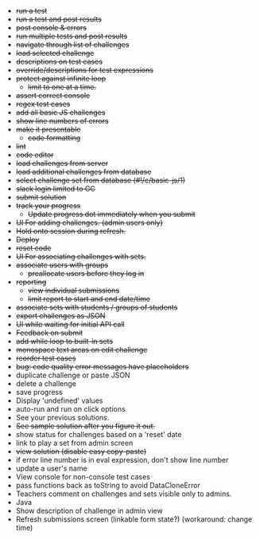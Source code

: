 * ~~run a test~~
* ~~run a test and post results~~
* ~~post console & errors~~
* ~~run multiple tests and post results~~
* ~~navigate through list of challenges~~
* ~~load selected challenge~~
* ~~descriptions on test cases~~
* ~~override/descriptions for test expressions~~
* ~~protect against infinite loop~~
  * ~~limit to one at a time.~~
* ~~assert correct console~~
* ~~regex test cases~~
* ~~add all basic JS challenges~~
* ~~show line numbers of errors~~
* ~~make it presentable~~
  * ~~code formatting~~
* ~~lint~~
* ~~code editor~~
* ~~load challenges from server~~
* ~~load additional challenges from database~~
* ~~select challenge set from database (#!/c/basic-js/1)~~
* ~~slack login limited to GC~~
* ~~submit solution~~
* ~~track your progress~~
  * ~~Update progress dot immediately when you submit~~
* ~~UI For adding challenges. (admin users only)~~
* ~~Hold onto session during refresh.~~
* ~~Deploy~~
* ~~reset code~~
* ~~UI For associating challenges with sets.~~
* ~~associate users with groups~~
  * ~~preallocate users before they log in~~
* ~~reporting~~
  * ~~view individual submissions~~
  * ~~limit report to start and end date/time~~
* ~~associate sets with students / groups of students~~
* ~~export challenges as JSON~~
* ~~UI while waiting for initial API call~~
* ~~Feedback on submit~~
* ~~add while loop to built-in sets~~
* ~~monospace text areas on edit challenge~~
* ~~reorder test cases~~
* ~~bug: code quality error messages have placeholders~~
* duplicate challenge or paste JSON
* delete a challenge
* save progress
* Display 'undefined' values
* auto-run and run on click options
* See your previous solutions.
* ~~See sample solution after you figure it out.~~
* show status for challenges based on a 'reset' date
* link to play a set from admin screen
* ~~view solution (disable easy copy-paste)~~
* if error line number is in eval expression, don't show line number
* update a user's name
* View console for non-console test cases
* pass functions back as toString to avoid DataCloneError
* Teachers comment on challenges and sets visible only to admins.
* Java
* Show description of challenge in admin view
* Refresh submissions screen (linkable form state?) (workaround: change time)
